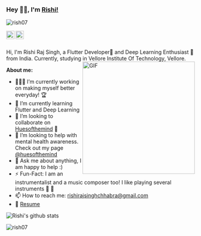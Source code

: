 ### Hey 👋🏽, I'm [Rishi!](https://rishirajsingh.tech) 

<p align="left"> <img src="https://komarev.com/ghpvc/?username=rish07&label=Profile%20views&color=0e75b6&style=flat" alt="rish07" /> </p>
<a href="https://www.linkedin.com/in/rishirajsinghchhabra/">
  <img align="left" alt="Rishi's LinkdeIN" width="22px" src="https://cdn.jsdelivr.net/npm/simple-icons@v3/icons/linkedin.svg" />
</a>
<a href="https://www.instagram.com/man_of_few_words_/">
  <img align="left" alt="Rishi's Instagram" width="22px" src="https://cdn.jsdelivr.net/npm/simple-icons@v3/icons/instagram.svg" />
</a>

<br />
<br />

Hi, I'm Rishi Raj Singh, a Flutter Developer📱 and Deep Learning Enthusiast 🚀 from India. Currently, studying in Vellore Institute Of Technology, Vellore. 
  <img align="right" alt="GIF" src="https://i.ibb.co/8BjrpB4/ezgif-1-98af4b7a8ce7.png" width = 300px />
  
**About me:**

- 👨🏽‍💻 I’m currently working on making myself better everyday! 🏆
- 🌱 I’m currently learning Flutter and Deep Learning
- 👯 I’m looking to collaborate on [Huesofthemind](https://github.com/rish07/huesofthemind) 🤝
- 🤔 I’m looking to help with mental health awareness. Check out my page [@huesofthemind](https://www.instagram.com/huesofthemind/)
- 💬 Ask me about anything, I am happy to help :)
- ⚡️ Fun-Fact: I am an instrumentalist and a music composer too! I like playing several instruments 🎹 🎸
- 📫 How to reach me: rishirajsinghchhabra@gmail.com
- 📝 [Resume](https://docs.google.com/document/d/1tQ5AEyRUK91WEy_XbajAOPcZKbv_pCyNtYjCTiyda28/view)



![Rishi's github stats](https://github-readme-stats.vercel.app/api?username=rish07&show_icons=true&hide_border=true)


<p><img align="center" src="https://github-readme-streak-stats.herokuapp.com/?user=rish07&" alt="rish07" /></p>

<!-- ![GitHub Activity Graph](https://activity-graph.herokuapp.com/graph?username=rish07)   -->



